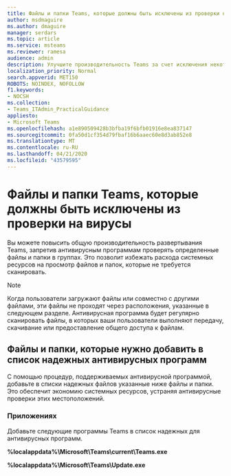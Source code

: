 ```yaml
---
title: Файлы и папки Teams, которые должны быть исключены из проверки на вирусы
author: msdmaguire
ms.author: dmaguire
manager: serdars
ms.topic: article
ms.service: msteams
ms.reviewer: ramesa
audience: admin
description: Улучшите производительность Teams за счет исключения некоторых файлов и папок из обычной проверки антивирусной программы.
localization_priority: Normal
search.appverid: MET150
ROBOTS: NOINDEX, NOFOLLOW
f1.keywords:
- NOCSH
ms.collection:
- Teams_ITAdmin_PracticalGuidance
appliesto:
- Microsoft Teams
ms.openlocfilehash: a1e890509428b3bfba19f6bfb01916e8ea837147
ms.sourcegitcommit: 0fa50d1cf354d79fbaf16b6aaec60e8d3ab852e8
ms.translationtype: MT
ms.contentlocale: ru-RU
ms.lasthandoff: 04/21/2020
ms.locfileid: "43579595"
---
```

<a name="teams-files-and-folders-to-exclude-from-antivirus-scanning"></a>Файлы и папки Teams, которые должны быть исключены из проверки на вирусы
=================================

Вы можете повысить общую производительность развертывания Teams, запретив антивирусным программам проверять определенные файлы и папки в группах. Это позволит избежать расхода системных ресурсов на просмотр файлов и папок, которые не требуется сканировать.

> [!NOTE]
> Когда пользователи загружают файлы или совместно с другими файлами, эти файлы не проходят через расположения, указанные в следующем разделе. Антивирусная программа будет регулярно сканировать файлы, в которых ваши пользователи выполняют передачу, скачивание или предоставление общего доступа к файлам.

## <a name="files-and-folders-to-add-to-your-antivirus-safe-lists"></a>Файлы и папки, которые нужно добавить в список надежных антивирусных программ

С помощью процедур, поддерживаемых антивирусной программой, добавьте в списки надежных файлов указанные ниже файлы и папки. Это обеспечит экономию системных ресурсов, устраняя антивирусные проверки этих местоположений.

### <a name="programs"></a>Приложениях

Добавьте следующие программы Teams в список надежных для антивирусных программ.

**%localappdata%\Microsoft\Teams\current\Teams.exe**

**%localappdata%\Microsoft\Teams\Update.exe**

